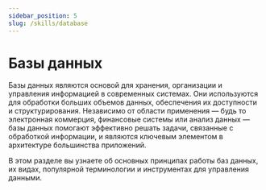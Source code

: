 ```yaml
---
sidebar_position: 5
slug: /skills/database
---
```


# Базы данных

Базы данных являются основой для хранения, организации и управления информацией в современных системах. Они используются для обработки больших объемов данных, обеспечения их доступности и структурирования. Независимо от области применения — будь то электронная коммерция, финансовые системы или анализ данных — базы данных помогают эффективно решать задачи, связанные с обработкой информации, и являются ключевым элементом в архитектуре большинства приложений.

В этом разделе вы узнаете об основных принципах работы баз данных, их видах, популярной терминологии и инструментах для управления данными.
